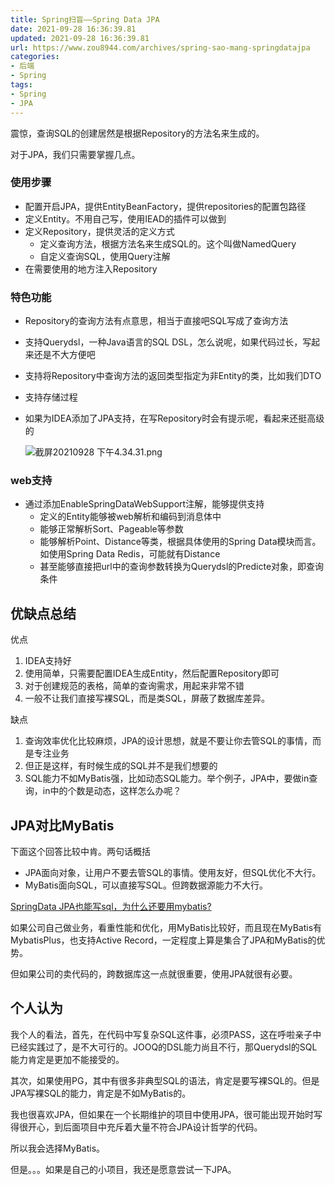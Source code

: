 ```yaml
---
title: Spring扫盲——Spring Data JPA
date: 2021-09-28 16:36:39.81
updated: 2021-09-28 16:36:39.81
url: https://www.zou8944.com/archives/spring-sao-mang-springdatajpa
categories: 
- 后端
- Spring
tags: 
- Spring
- JPA
---
```


震惊，查询SQL的创建居然是根据Repository的方法名来生成的。

对于JPA，我们只需要掌握几点。

<!-- more -->

### 使用步骤

- 配置开启JPA，提供EntityBeanFactory，提供repositories的配置包路径
- 定义Entity。不用自己写，使用IEAD的插件可以做到
- 定义Repository，提供灵活的定义方式
    - 定义查询方法，根据方法名来生成SQL的。这个叫做NamedQuery
    - 自定义查询SQL，使用Query注解
- 在需要使用的地方注入Repository

### 特色功能

- Repository的查询方法有点意思，相当于直接吧SQL写成了查询方法
- 支持Querydsl，一种Java语言的SQL DSL，怎么说呢，如果代码过长，写起来还是不大方便吧
- 支持将Repository中查询方法的返回类型指定为非Entity的类，比如我们DTO
- 支持存储过程
- 如果为IDEA添加了JPA支持，在写Repository时会有提示呢，看起来还挺高级的

    ![截屏20210928 下午4.34.31.png](https://gdz.oss-cn-shenzhen.aliyuncs.com/halo/%E6%88%AA%E5%B1%8F2021-09-28%20%E4%B8%8B%E5%8D%884.34.31_1632818107252.png)

### web支持

- 通过添加EnableSpringDataWebSupport注解，能够提供支持
    - 定义的Entity能够被web解析和编码到消息体中
    - 能够正常解析Sort、Pageable等参数
    - 能够解析Point、Distance等类，根据具体使用的Spring Data模块而言。如使用Spring Data Redis，可能就有Distance
    - 甚至能够直接把url中的查询参数转换为Querydsl的Predicte对象，即查询条件

## 优缺点总结

优点

1. IDEA支持好
2. 使用简单，只需要配置IDEA生成Entity，然后配置Repository即可
3. 对于创建规范的表格，简单的查询需求，用起来非常不错
4. 一般不让我们直接写裸SQL，而是类SQL，屏蔽了数据库差异。

缺点

1. 查询效率优化比较麻烦，JPA的设计思想，就是不要让你去管SQL的事情，而是专注业务
2. 但正是这样，有时候生成的SQL并不是我们想要的
3. SQL能力不如MyBatis强，比如动态SQL能力。举个例子，JPA中，要做in查询，in中的个数是动态，这样怎么办呢？

## JPA对比MyBatis

下面这个回答比较中肯。两句话概括

- JPA面向对象，让用户不要去管SQL的事情。使用友好，但SQL优化不大行。
- MyBatis面向SQL，可以直接写SQL。但跨数据源能力不大行。

[SpringData JPA也能写sql，为什么还要用mybatis?](https://www.zhihu.com/question/348496459/answer/842120407)

如果公司自己做业务，看重性能和优化，用MyBatis比较好，而且现在MyBatis有MybatisPlus，也支持Active Record，一定程度上算是集合了JPA和MyBatis的优势。

但如果公司的卖代码的，跨数据库这一点就很重要，使用JPA就很有必要。

## 个人认为

我个人的看法，首先，在代码中写复杂SQL这件事，必须PASS，这在呼啦亲子中已经实践过了，是不大可行的。JOOQ的DSL能力尚且不行，那Querydsl的SQL能力肯定是更加不能接受的。

其次，如果使用PG，其中有很多非典型SQL的语法，肯定是要写裸SQL的。但是JPA写裸SQL的能力，肯定是不如MyBatis的。

我也很喜欢JPA，但如果在一个长期维护的项目中使用JPA，很可能出现开始时写得很开心，到后面项目中充斥着大量不符合JPA设计哲学的代码。

所以我会选择MyBatis。

但是。。。如果是自己的小项目，我还是愿意尝试一下JPA。